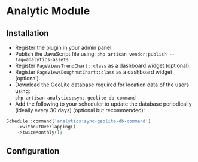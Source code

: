 # Analytic Module

## Installation

- Register the plugin in your admin panel.  
- Publish the JavaScript file using: `php artisan vendor:publish --tag=analytics-assets`  
- Register `PageViewsTrendChart::class` as a dashboard widget (optional).  
- Register `PageViewsDoughnutChart::class` as a dashboard widget (optional).  
- Download the GeoLite database required for location data of the users using:  
  `php artisan analytics:sync-geolite-db-command`  
- Add the following to your scheduler to update the database periodically (ideally every 30 days) (optional but recommended):

```php
Schedule::command('analytics:sync-geolite-db-command')
    ->withoutOverlapping()
    ->twiceMonthly();
```

## Configuration
